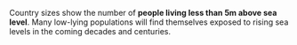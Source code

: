 Country sizes show the number of **people living less than 5m above sea level**. Many low-lying populations will find themselves exposed to rising sea levels in the coming decades and centuries.